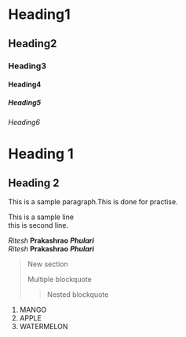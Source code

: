 # Heading1
## Heading2
### Heading3
#### Heading4
##### Heading5
###### Heading6

Heading 1
===========

Heading 2
-----------

This is a sample paragraph.This is done for practise.

This is a sample line  
this is second line.

*Ritesh* **Prakashrao** ***Phulari***  
_Ritesh_ __Prakashrao__ ___Phulari___

> New section
>
> Multiple blockquote
>> Nested blockquote

1. MANGO
2. APPLE
3. WATERMELON
